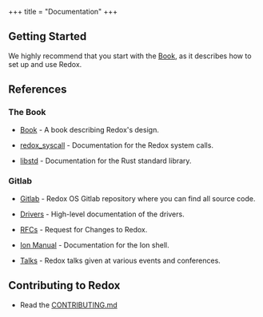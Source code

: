 +++
title = "Documentation"
+++

## Getting Started

We highly recommend that you start with the [Book](https://doc.redox-os.org/book/), as it describes how to set up and use Redox.

## References

### The Book
- [Book](https://doc.redox-os.org/book/) - A book describing Redox's design.

- [redox_syscall](https://docs.rs/redox_syscall/latest/syscall/) - Documentation for the Redox system calls.

- [libstd](https://doc.rust-lang.org/stable/std/) - Documentation for the Rust standard library.

### Gitlab

- [Gitlab](https://gitlab.redox-os.org/) - Redox OS Gitlab repository where you can find all source code.

- [Drivers](https://gitlab.redox-os.org/redox-os/drivers/-/blob/master/README.md) - High-level documentation of the drivers.

- [RFCs](https://gitlab.redox-os.org/redox-os/rfcs) - Request for Changes to Redox.

- [Ion Manual](https://doc.redox-os.org/ion-manual/) - Documentation for the Ion shell.

- [Talks](/talks/) - Redox talks given at various events and conferences.

## Contributing to Redox

- Read the [CONTRIBUTING.md](https://gitlab.redox-os.org/redox-os/redox/-/blob/master/CONTRIBUTING.md)
